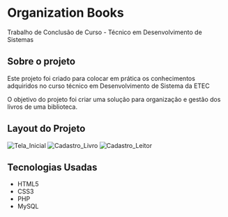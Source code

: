# Organization Books
 
Trabalho de Conclusão de Curso - Técnico em Desenvolvimento de Sistemas 

## Sobre o projeto
Este projeto foi criado para colocar em prática os conhecimentos adquiridos no curso técnico em Desenvolvimento de Sistema da ETEC

O objetivo do projeto foi criar uma solução para organização e gestão dos livros de uma biblioteca. 

## Layout do Projeto

![Tela_Inicial](https://github.com/juniin1233/Organization-Books/assets/101064526/bcf89a1b-9321-46f9-b278-a77917a5a7b0)
![Cadastro_Livro](https://github.com/juniin1233/Organization-Books/assets/101064526/666a80dd-daf2-4509-8dae-f9fa6fcf6d0a)
![Cadastro_Leitor](https://github.com/juniin1233/Organization-Books/assets/101064526/f2bc59cc-a565-4d78-83ca-4be086e6a6d9)

## Tecnologias Usadas
* HTML5
* CSS3
* PHP 
* MySQL

